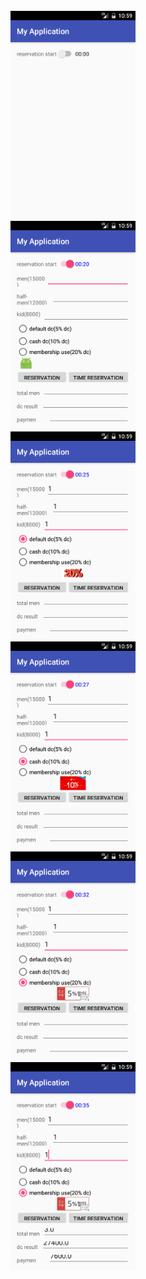 <br>
<img src=https://github.com/kimsungchan/2016-12-09/blob/master/app/pics/Screenshot_1481281145.png?raw=true width=200>
<br>
<img src=https://github.com/kimsungchan/2016-12-09/blob/master/app/pics/Screenshot_1481281153.png?raw=true width=200>
<br>
<img src=https://github.com/kimsungchan/2016-12-09/blob/master/app/pics/Screenshot_1481281158.png?raw=true width=200>
<br>
<img src=https://github.com/kimsungchan/2016-12-09/blob/master/app/pics/Screenshot_1481281160.png?raw=true width=200>
<br>
<img src=https://github.com/kimsungchan/2016-12-09/blob/master/app/pics/Screenshot_1481281164.png?raw=true width=200>
<br> 
<img src=https://github.com/kimsungchan/2016-12-09/blob/master/app/pics/Screenshot_1481281167.png?raw=true width=200>
<br>
